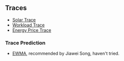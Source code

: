 Traces
--

- [Solar Trace](./file/SolarTrace.md)
- [Workload Trace](./file/WorkloadTrace.md)
- [Energy Price Trace](./file/EnergyPrice.md)


### Trace Prediction
- [EWMA](), recommended by Jiawei Song, haven't tried.
